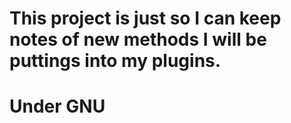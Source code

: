# This project is just so I can keep notes of new methods I will be puttings into my plugins. #
# Under GNU #

